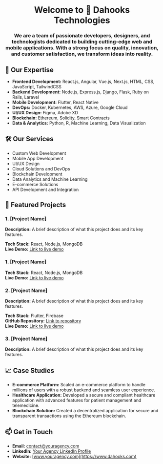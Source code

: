 <h1 align="center">Welcome to 👋 Dahooks Technologies</h1>
<h3 align="center">We are a team of passionate developers, designers, and technologists dedicated to building cutting-edge web and mobile applications. With a strong focus on quality, innovation, and customer satisfaction, we transform ideas into reality.</h3>

## 🌟 Our Expertise
- **Frontend Development:** React.js, Angular, Vue.js, Next.js, HTML, CSS, JavaScript, TailwindCSS
- **Backend Development:** Node.js, Express.js, Django, Flask, Ruby on Rails, Laravel
- **Mobile Development:** Flutter, React Native
- **DevOps:** Docker, Kubernetes, AWS, Azure, Google Cloud
- **UI/UX Design:** Figma, Adobe XD
- **Blockchain:** Ethereum, Solidity, Smart Contracts
- **Data & Analytics:** Python, R, Machine Learning, Data Visualization

## 🛠️ Our Services
- Custom Web Development
- Mobile App Development
- UI/UX Design
- Cloud Solutions and DevOps
- Blockchain Development
- Data Analytics and Machine Learning
- E-commerce Solutions
- API Development and Integration

## 🚀 Featured Projects

### 1. [Project Name]
**Description:** A brief description of what this project does and its key features.

**Tech Stack:** React, Node.js, MongoDB    
**Live Demo:** [Link to live demo](https://www.warumleer.de/)

### 1. [Project Name]

**Tech Stack:** React, Node.js, MongoDB    
**Live Demo:** [Link to live demo](https://www.drugnutritioninteractions.com/)


### 2. [Project Name]
**Description:** A brief description of what this project does and its key features.

**Tech Stack:** Flutter, Firebase  
**GitHub Repository:** [Link to repository]()  
**Live Demo:** [Link to live demo]()

### 3. [Project Name]
**Description:** A brief description of what this project does and its key features.

## 📈 Case Studies

- **E-commerce Platform:** Scaled an e-commerce platform to handle millions of users with a robust backend and seamless user experience.
- **Healthcare Application:** Developed a secure and compliant healthcare application with advanced features for patient management and telemedicine.
- **Blockchain Solution:** Created a decentralized application for secure and transparent transactions using the Ethereum blockchain.

## 📫 Get in Touch
- **Email:** [contact@youragency.com](mailto:info@dahooks.com)
- **LinkedIn:** [Your Agency LinkedIn Profile](https://www.linkedin.com/company/dahooks-technologies)
- **Website:** [www.youragency.com](https://www.dahooks.com)
